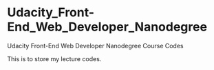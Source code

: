# Udacity_Front-End_Web_Developer_Nanodegree
Udacity Front-End Web Developer Nanodegree Course Codes

This is to store my lecture codes.

